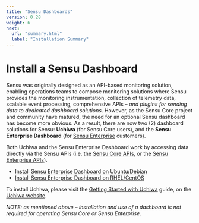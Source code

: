 ```yaml
---
title: "Sensu Dashboards"
version: 0.28
weight: 6
next:
  url: "summary.html"
  label: "Installation Summary"
---
```


# Install a Sensu Dashboard

Sensu was originally designed as an API-based monitoring solution, enabling
operations teams to compose monitoring solutions where Sensu provides the
monitoring instrumentation, collection of telemetry data, scalable event
processing, comprehensive APIs &ndash; _and plugins for sending data to
dedicated dashboard solutions_. However, as the Sensu Core project and community
have matured, the need for an optional Sensu dashboard has become more obvious.
As a result, there are now two (2) dashboard solutions for Sensu: **Uchiwa**
(for Sensu Core users), and the **Sensu Enterprise Dashboard** (for [Sensu
Enterprise][sensu-enterprise] customers).

Both Uchiwa and the Sensu Enterprise Dashboard work by accessing data directly
via the Sensu APIs (i.e. the [Sensu Core APIs][core-api], or the [Sensu
Enterprise APIs][enterprise-api]).

- [Install Sensu Enterprise Dashboard on Ubuntu/Debian](../platforms/sensu-on-ubuntu-debian.html#sensu-enterprise)
- [Install Sensu Enterprise Dashboard on RHEL/CentOS](../platforms/sensu-on-rhel-centos.html#sensu-enterprise)

To install Uchiwa, please visit the [Getting Started with
Uchiwa][uchiwa-install] guide, on the [Uchiwa website](http://uchiwa.io).

_NOTE: as mentioned above &ndash; installation and use of a dashboard is not
required for operating Sensu Core or Sensu Enterprise._

[sensu-enterprise]:       https://sensuapp.org/enterprise
[core-api]:               ../api/overview.html
[enterprise-api]:         ../enterprise/api.html
[uchiwa-install]:         http://docs.uchiwa.io/getting-started/
